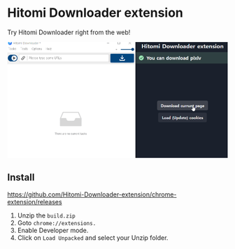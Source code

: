 # Hitomi Downloader extension

Try Hitomi Downloader right from the web!

![show](static/show.gif)

## Install

https://github.com/Hitomi-Downloader-extension/chrome-extension/releases

1. Unzip the ``build.zip``
2. Goto ``chrome://extensions.``
3. Enable Developer mode.
4. Click on ``Load Unpacked`` and select your Unzip folder.
